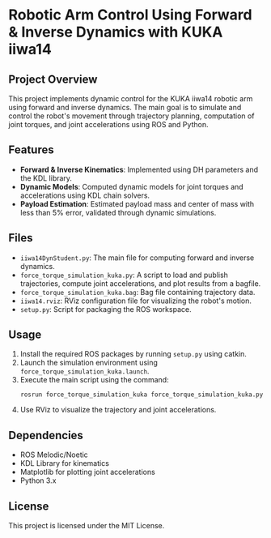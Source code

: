 # Robotic Arm Control Using Forward & Inverse Dynamics with KUKA iiwa14

## Project Overview
This project implements dynamic control for the KUKA iiwa14 robotic arm using forward and inverse dynamics. The main goal is to simulate and control the robot's movement through trajectory planning, computation of joint torques, and joint accelerations using ROS and Python.

## Features
- **Forward & Inverse Kinematics**: Implemented using DH parameters and the KDL library.
- **Dynamic Models**: Computed dynamic models for joint torques and accelerations using KDL chain solvers.
- **Payload Estimation**: Estimated payload mass and center of mass with less than 5% error, validated through dynamic simulations.

## Files
- `iiwa14DynStudent.py`: The main file for computing forward and inverse dynamics.
- `force_torque_simulation_kuka.py`: A script to load and publish trajectories, compute joint accelerations, and plot results from a bagfile.
- `force_torque_simulation_kuka.bag`: Bag file containing trajectory data.
- `iiwa14.rviz`: RViz configuration file for visualizing the robot's motion.
- `setup.py`: Script for packaging the ROS workspace.

## Usage
1. Install the required ROS packages by running `setup.py` using catkin.
2. Launch the simulation environment using `force_torque_simulation_kuka.launch`.
3. Execute the main script using the command:
   ```
   rosrun force_torque_simulation_kuka force_torque_simulation_kuka.py
   ```
4. Use RViz to visualize the trajectory and joint accelerations.

## Dependencies
- ROS Melodic/Noetic
- KDL Library for kinematics
- Matplotlib for plotting joint accelerations
- Python 3.x

## License
This project is licensed under the MIT License.
